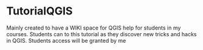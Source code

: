 # TutorialQGIS
Mainly created to have a WIKI space for QGIS help for students in my courses.  Students can to this tutorial as they discover new tricks and hacks in QGIS. 
Students access will be granted by me
